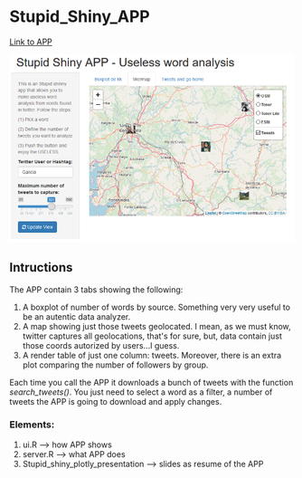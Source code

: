 # Stupid_Shiny_APP

[Link to APP](https://modlearth.shinyapps.io/Stupid_Shiny_APP/)

![Stupid Shiny APP](/screenshot/screenshot.png)

## Intructions
The APP contain 3 tabs showing the following:
1. A boxplot of number of words by source. Something very very useful to be an autentic data analyzer.
2. A map showing just those tweets geolocated. I mean, as we must know, twitter captures all geolocations, that's for sure, but, data contain just those coords autorized by users...I guess.
3. A render table of just one column: tweets. 
Moreover, there is an extra plot comparing the number of followers by group.

Each time you call the APP it downloads a bunch of tweets with the function *search_tweets()*. You just need to select a word as a filter, a number of tweets the APP is going to download and apply changes.

### Elements:
1. ui.R --> how APP shows
2. server.R --> what APP does
3. Stupid_shiny_plotly_presentation --> slides as resume of the APP

